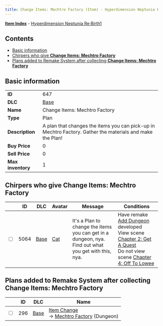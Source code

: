 ```yaml
---
title: Change Items: Mechtro Factory (Item) - Hyperdimension Neptunia Re;Birth1
---
```


[**Item Index**](/neptunia/rb1/item/index.html) - [Hyperdimension Neptunia Re;Birth1](/neptunia/rb1)

## Contents

- [Basic information](#basic-information)
- [Chirpers who give **Change Items: Mechtro Factory**](#chirpers-who-give-change-items-mechtro-factory)
- [Plans added to Remake System after collecting **Change Items: Mechtro Factory**](#plans-added-to-remake-system-after-collecting-change-items-mechtro-factory)

## Basic information

|   |   |
| -- | -- |
| **ID** | 647 |
| **DLC** | [Base](/neptunia/rb1/dlc/1-base.html) |
| **Name** | Change Items: Mechtro Factory |
| **Type** | Plan |
| **Description** | A plan that changes the items you can pick-up in Mechtro Factory. Gather the materials and make the Plan! |
| **Buy Price** | 0 |
| **Sell Price** | 0 |
| **Max inventory** | 1 |


## Chirpers who give **Change Items: Mechtro Factory**

|    | ID | DLC | Avatar | Message | Conditions |
| -- | -- | --- | ------ | ------- | ---------- |
| <input type="checkbox" id="rb1-chirper-event-1-5064" class="trackbox" /> | 5064 | [Base](/neptunia/rb1/dlc/1-base.html) | [Cat](/neptunia/rb1/undefined/1-226-cat.html) | It's a Plan to change the items you can get in a dungeon, nya.<br />Find out what you get with this, nya. | Have remake [Add Dungeon](/neptunia/rb1/remake/1-210-add-dungeon.html) developed<br />View scene [Chapter 2: Get A Quest](/neptunia/rb1/scene/1-206-chapter-2-get-a-quest.html)<br />Do not view scene [Chapter 4: Off To Lowee](/neptunia/rb1/scene/1-401-chapter-4-off-to-lowee.html) |


## Plans added to Remake System after collecting **Change Items: Mechtro Factory**

|    | ID | DLC | Name |
| -- | -- | --- | ---- |
| <input type="checkbox" id="rb1-remake-1-296" class="trackbox" /> | 296 | [Base](/neptunia/rb1/dlc/1-base.html) | [Item Change](/neptunia/rb1/remake/1-296-item-change.html)<br /> → [Mechtro Factory](/neptunia/rb1/dungeon/1-102-mechtro-factory.html) (Dungeon) |
